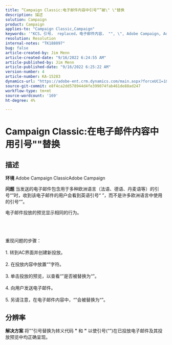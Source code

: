 ```yaml
---
title: “Campaign Classic:电子邮件内容中引号“”被\" \"替换
description: 描述
solution: Campaign
product: Campaign
applies-to: "Campaign Classic,Campaign"
keywords: '"KCS，引号， replaced，电子邮件内容， "", \", Adobe Campaign, Adobe Campaign Classic"'
resolution: Resolution
internal-notes: "TK188097"
bug: false
article-created-by: Jim Menn
article-created-date: "9/16/2022 6:24:55 AM"
article-published-by: Jim Menn
article-published-date: "9/16/2022 6:25:22 AM"
version-number: 4
article-number: KA-15283
dynamics-url: "https://adobe-ent.crm.dynamics.com/main.aspx?forceUCI=1&pagetype=entityrecord&etn=knowledgearticle&id=3398e646-8835-ed11-9db1-0022480866ad"
source-git-commit: e8f4ca2dd578944d4fe399074fab461de88ad247
workflow-type: tm+mt
source-wordcount: '169'
ht-degree: 4%

---
```


# Campaign Classic:在电子邮件内容中用引号&quot;&quot;替换

## 描述


<b>环境</b>
Adobe Campaign ClassicAdobe Campaign

<b>问题</b>
当发送的电子邮件包含用于多种欧洲语言（法语、德语、丹麦语等）的引号“”时，收到该电子邮件的用户会看到英语引号“ ”，而不是许多欧洲语言中使用的引号“”。

电子邮件投放的预览显示相同的行为。
<br><br><br> <br><br>重现问题的步骤：<br><br>1. 转到AC界面并创建新投放。<br><br>2. 在投放内容中放置“”字符。<br><br>3. 单击投放的预览，以查看“”是否被替换为“”。<br><br>4. 向用户发送电子邮件。<br><br>5. 另请注意，在电子邮件内容中，“”会被替换为“”。<br>

## 分辨率


<b>解决方案</b>
将&quot;&quot;引号替换为转义代码 <b>&quot;</b> 和 <b>&quot;</b> 以使引号(“”)在已投放电子邮件及其投放预览中均正确呈现。
